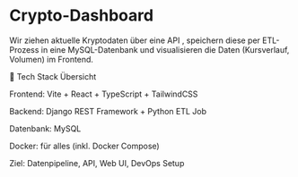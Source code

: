 # Crypto-Dashboard
Wir ziehen aktuelle Kryptodaten über eine API , speichern diese per ETL-Prozess in eine MySQL-Datenbank und visualisieren die Daten (Kursverlauf, Volumen) im Frontend.

🧱 Tech Stack Übersicht

Frontend: Vite + React + TypeScript + TailwindCSS

Backend: Django REST Framework + Python ETL Job

Datenbank: MySQL

Docker: für alles (inkl. Docker Compose)

Ziel: Datenpipeline, API, Web UI, DevOps Setup
